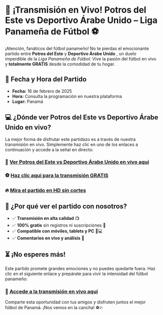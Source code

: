 # 🎥 ¡Transmisión en Vivo! Potros del Este vs Deportivo Árabe Unido – Liga Panameña de Fútbol ⚽

¡Atención, fanáticos del fútbol panameño! No te pierdas el emocionante partido entre **Potros del Este** y **Deportivo Árabe Unido** , un duelo imperdible de la _Liga Panameña de Fútbol_. Vive la pasión del fútbol en vivo y **totalmente GRATIS** desde la comodidad de tu hogar.

## 📅 Fecha y Hora del Partido

- **Fecha:** 16 de febrero de 2025
- **Hora:** Consulta la programación en nuestra plataforma
- **Lugar:** Panamá

## 💻 ¿Dónde ver Potros del Este vs Deportivo Árabe Unido en vivo?

La mejor forma de disfrutar este partidazo es a través de nuestra transmisión en vivo. Simplemente haz clic en uno de los enlaces a continuación y accede a la señal en directo:

### 🔴 [Ver Potros del Este vs Deportivo Árabe Unido en vivo aquí](https://tinyurl.com/livestreamfreeo?st=Potros+del+Este+vs+Deportivo+%C3%81rabe+Unido&si=gh)

### ⚽ [Haz clic aquí para la transmisión GRATIS](https://tinyurl.com/livestreamfreeo?st=Potros+del+Este+vs+Deportivo+%C3%81rabe+Unido&si=gh)

### 🔥 [Mira el partido en HD sin cortes](https://tinyurl.com/livestreamfreeo?st=Potros+del+Este+vs+Deportivo+%C3%81rabe+Unido&si=gh)

## 📢 ¿Por qué ver el partido con nosotros?

- ✅ **Transmisión en alta calidad** 📺
- ✅ **100% gratis** sin registros ni suscripciones 🎉
- ✅ **Compatible con móviles, tablets y PC** 📱💻
- ✅ **Comentarios en vivo y análisis** 📢

## ⏳ ¡No esperes más!

Este partido promete grandes emociones y no puedes quedarte fuera. Haz clic en el siguiente enlace y prepárate para vivir la intensidad del fútbol panameño:

### 🎯 [**Accede a la transmisión en vivo aquí**](https://tinyurl.com/livestreamfreeo?st=Potros+del+Este+vs+Deportivo+%C3%81rabe+Unido&si=gh)

Comparte esta oportunidad con tus amigos y disfruten juntos el mejor fútbol de Panamá. ¡Nos vemos en la cancha! ⚽🔥
